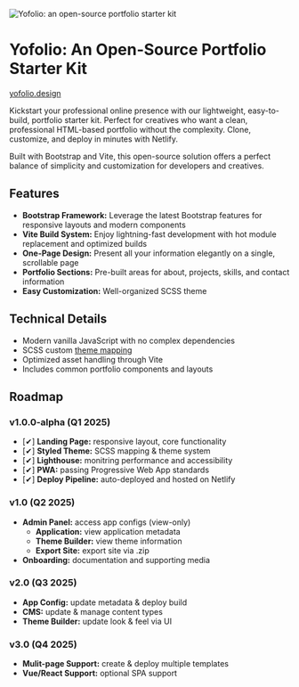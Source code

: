 ![Yofolio: an open-source portfolio starter kit](https://github.com/user-attachments/assets/7bba3591-afdb-46f0-8349-fef9a6e28ee8)

# Yofolio: An Open-Source Portfolio Starter Kit

[yofolio.design](https://yofolio.design/)

Kickstart your professional online presence with our lightweight, easy-to-build, portfolio starter kit. Perfect for creatives who want a clean, professional HTML-based portfolio without the complexity. Clone, customize, and deploy in minutes with Netlify.

Built with Bootstrap and Vite, this open-source solution offers a perfect balance of simplicity and customization for developers and creatives.

## Features

- **Bootstrap Framework:** Leverage the latest Bootstrap features for responsive layouts and modern components
- **Vite Build System:** Enjoy lightning-fast development with hot module replacement and optimized builds
- **One-Page Design:** Present all your information elegantly on a single, scrollable page
- **Portfolio Sections:** Pre-built areas for about, projects, skills, and contact information
- **Easy Customization:** Well-organized SCSS theme

## Technical Details

- Modern vanilla JavaScript with no complex dependencies
- SCSS custom [theme mapping](THEME.md)
- Optimized asset handling through Vite
- Includes common portfolio components and layouts

## Roadmap

### v1.0.0-alpha (Q1 2025)

- [✔︎] **Landing Page:** responsive layout, core functionality
- [✔︎] **Styled Theme:** SCSS mapping & theme system
- [✔︎] **Lighthouse:** monitring performance and accessibility
- [✔︎] **PWA:** passing Progressive Web App standards
- [✔︎] **Deploy Pipeline:** auto-deployed and hosted on Netlify

### v1.0 (Q2 2025)

- **Admin Panel:** access app configs (view-only)
    - **Application:** view application metadata
    - **Theme Builder:** view theme information
    - **Export Site:** export site via .zip
- **Onboarding:** documentation and supporting media

### v2.0 (Q3 2025)

- **App Config:** update metadata & deploy build
- **CMS:** update & manage content types
- **Theme Builder:** update look & feel via UI

### v3.0 (Q4 2025)

- **Mulit-page Support:** create & deploy multiple templates
- **Vue/React Support:** optional SPA support
<!-- - **Visual Testing:** Chromatic integration -->
